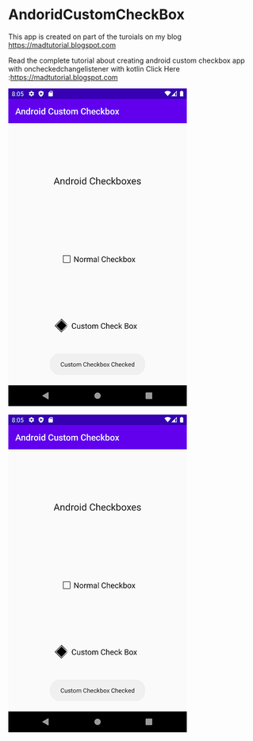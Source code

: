 # AndoridCustomCheckBox

This app is created on part of the turoials on my blog https://madtutorial.blogspot.com

Read the complete tutorial about creating android custom checkbox app with oncheckedchangelistener with kotlin
Click Here :https://madtutorial.blogspot.com

![Android Custom Checkbox](/screenshots/Screenshot_1590719734.png)

<img src="/screenshots/Screenshot_1590719734.png" width="360" height="640"/>
